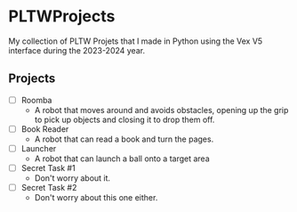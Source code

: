 # PLTWProjects

My collection of PLTW Projets that I made in Python using the Vex V5 interface during the 2023-2024 year.

## Projects

- [ ] Roomba
  - A robot that moves around and avoids obstacles, opening up the grip to pick up objects and closing it to drop them off.
- [ ] Book Reader
  - A robot that can read a book and turn the pages.
- [ ] Launcher
  - A robot that can launch a ball onto a target area
- [ ] Secret Task #1
  - Don't worry about it.
- [ ] Secret Task #2
  - Don't worry about this one either.
